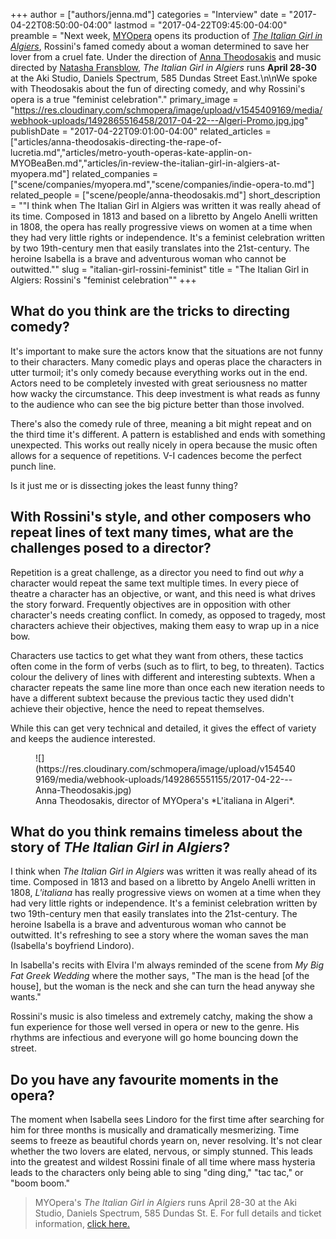 +++
author = ["authors/jenna.md"]
categories = "Interview"
date = "2017-04-22T08:50:00-04:00"
lastmod = "2017-04-22T09:45:00-04:00"
preamble = "Next week, [MYOpera](/scene/companies/myopera/) opens its production of [*The Italian Girl in Algiers*](http://www.myopera.ca/algiers/), Rossini's famed comedy about a woman determined to save her lover from a cruel fate. Under the direction of [Anna Theodosakis](/scene/people/anna-theodosakis/) and music directed by [Natasha Fransblow](https://www.myopera.ca/our-team/#natasha), *The Italian Girl in Algiers* runs **April 28-30** at the Aki Studio, Daniels Spectrum, 585 Dundas Street East.\n\nWe spoke with Theodosakis about the fun of directing comedy, and why Rossini's opera is a true \"feminist celebration\"."
primary_image = "https://res.cloudinary.com/schmopera/image/upload/v1545409169/media/webhook-uploads/1492865516458/2017-04-22---Algeri-Promo.jpg.jpg"
publishDate = "2017-04-22T09:01:00-04:00"
related_articles = ["articles/anna-theodosakis-directing-the-rape-of-lucretia.md","articles/metro-youth-operas-kate-applin-on-MYOBeaBen.md","articles/in-review-the-italian-girl-in-algiers-at-myopera.md"]
related_companies = ["scene/companies/myopera.md","scene/companies/indie-opera-to.md"]
related_people = ["scene/people/anna-theodosakis.md"]
short_description = "&quot;I think when The Italian Girl in Algiers was written it was really ahead of its time. Composed in 1813 and based on a libretto by Angelo Anelli written in 1808, the opera has really progressive views on women at a time when they had very little rights or independence. It&#039;s a feminist celebration written by two 19th-century men that easily translates into the 21st-century. The heroine Isabella is a brave and adventurous woman who cannot be outwitted.&quot;"
slug = "italian-girl-rossini-feminist"
title = "The Italian Girl in Algiers: Rossini&#039;s &quot;feminist celebration&quot;"
+++

## What do you think are the tricks to directing comedy? 

It's important to make sure the actors know that the situations are not funny to their characters. Many comedic plays and operas place the characters in utter turmoil; it's only comedy because everything works out in the end. Actors need to be completely invested with great seriousness no matter how wacky the circumstance. This deep investment is what reads as funny to the audience who can see the big picture better than those involved. 

There's also the comedy rule of three, meaning a bit might repeat and on the third time it's different. A pattern is established and ends with something unexpected. This works out really nicely in opera because the music often allows for a sequence of repetitions. V-I cadences become the perfect punch line.  

Is it just me or is dissecting jokes the least funny thing?

## With Rossini's style, and other composers who repeat lines of text many times, what are the challenges posed to a director?

Repetition is a great challenge, as a director you need to find out *why* a character would repeat the same text multiple times. In every piece of theatre a character has an objective, or want, and this need is what drives the story forward. Frequently objectives are in opposition with other character's needs creating conflict. In comedy, as opposed to tragedy, most characters achieve their objectives, making them easy to wrap up in a nice bow. 

Characters use tactics to get what they want from others, these tactics often come in the form of verbs (such as to flirt, to beg, to threaten). Tactics colour the delivery of lines with different and interesting subtexts. When a character repeats the same line more than once each new iteration needs to have a different subtext because the previous tactic they used didn't achieve their objective, hence the need to repeat themselves. 

While this can get very technical and detailed, it gives the effect of variety and keeps the audience interested.

<figure data-type="image">
![](https://res.cloudinary.com/schmopera/image/upload/v1545409169/media/webhook-uploads/1492865551155/2017-04-22---Anna-Theodosakis.jpg)
<figcaption>Anna Theodosakis, director of MYOpera's *L'italiana in Algeri*.</figcaption>
</figure>

## What do you think remains timeless about the story of *THe Italian Girl in Algiers*?

I think when *The Italian Girl in Algiers* was written it was really ahead of its time. Composed in 1813 and based on a libretto by Angelo Anelli written in 1808, *L'italiana* has really progressive views on women at a time when they had very little rights or independence. It's a feminist celebration written by two 19th-century men that easily translates into the 21st-century. The heroine Isabella is a brave and adventurous woman who cannot be outwitted. It's refreshing to see a story where the woman saves the man (Isabella's boyfriend Lindoro). 

In Isabella's recits with Elvira I'm always reminded of the scene from *My Big Fat Greek Wedding* where the mother says, "The man is the head [of the house], but the woman is the neck and she can turn the head anyway she wants."

Rossini's music is also timeless and extremely catchy, making the show a fun experience for those well versed in opera or new to the genre. His rhythms are infectious and everyone will go home bouncing down the street. 

## Do you have any favourite moments in the opera?

The moment when Isabella sees Lindoro for the first time after searching for him for three months is musically and dramatically mesmerizing. Time seems to freeze as beautiful chords yearn on, never resolving. It's not clear whether the two lovers are elated, nervous, or simply stunned. This leads into the greatest and wildest Rossini finale of all time where mass hysteria leads to the characters only being able to sing "ding ding," "tac tac," or "boom boom." 

>MYOpera's *The Italian Girl in Algiers* runs April 28-30 at the Aki Studio, Daniels Spectrum, 585 Dundas St. E. For full details and ticket information, [click here.](http://www.myopera.ca/algiers/)
